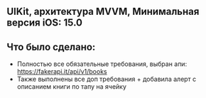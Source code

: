 ## UIKit, архитектура MVVM, Минимальная версия iOS: 15.0
## Что было сделано:
- Полностью все обязательные требования, выбран апи: https://fakerapi.it/api/v1/books
- Также выполнены все доп требования + добавила алерт с описанием книги по тапу на ячейку
